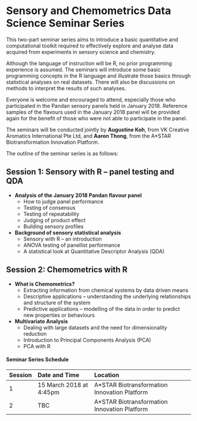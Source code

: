 # Sensory and Chemometrics Data Science Seminar Series

This two-part seminar series aims to introduce a basic quantitative and computational toolkit required to effectively explore and analyse data acquired from experiments in sensory science and chemistry.

Although the language of instruction will be R, no prior programming experience is assumed. The seminars will introduce some basic programming concepts in the R language and illustrate those basics through statistical analyses on real datasets. There will also be discussions on methods to interpret the results of such analyses.

Everyone is welcome and encouraged to attend, especially those who participated in the Pandan sensory panels held in January 2018. Reference samples of the flavours used in the January 2018 panel will be provided again for the benefit of those who were not able to participate in the panel.

The seminars will be conducted jointly by **Augustine Koh**, from VK Creative Aromatics International Pte Ltd, and **Aaron Thong**, from the A\*STAR Biotransformation Innovation Platform. 

The outline of the seminar series is as follows:

## Session 1: Sensory with R – panel testing and QDA
- **Analysis of the January 2018 Pandan flavour panel**
  - How to judge panel performance
  - Testing of consensus
  - Testing of repeatability
  - Judging of product effect
  - Building sensory profiles
- **Background of sensory statistical analysis**
  - Sensory with R – an introduction
  - ANOVA testing of panellist performance
  - A statistical look at Quantitative Descriptor Analysis (QDA)
  
## Session 2: Chemometrics with R
- **What is Chemometrics?**
  - Extracting information from chemical systems by data driven means
  - Descriptive applications – understanding the underlying relationships and structure of the system
  - Predictive applications – modelling of the data in order to predict new properties or behaviours
- **Multivariate Analysis**
  - Dealing with large datasets and the need for dimensionality reduction
  - Introduction to Principal Components Analysis (PCA)
  - PCA with R
  
 #### Seminar Series Schedule
 | Session | Date and Time | Location |
|:------|:------|:------|
|1 | 15 March 2018 at 4:45pm | A\*STAR Biotransformation Innovation Platform|
|2 | TBC | A\*STAR Biotransformation Innovation Platform|


